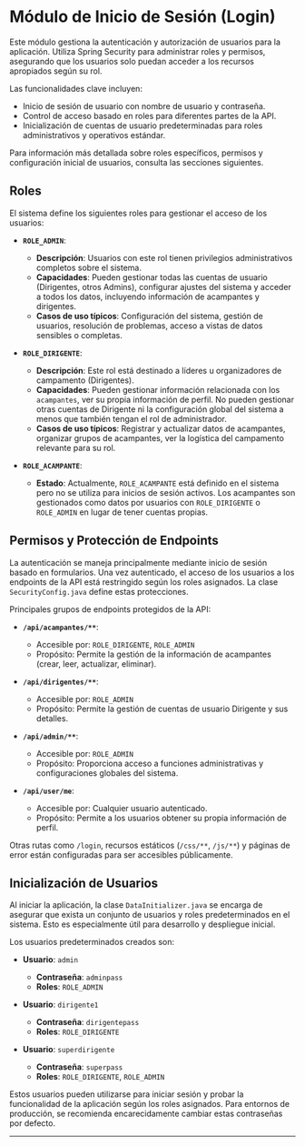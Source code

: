 # Módulo de Inicio de Sesión (Login)

Este módulo gestiona la autenticación y autorización de usuarios para la aplicación. Utiliza Spring Security para administrar roles y permisos, asegurando que los usuarios solo puedan acceder a los recursos apropiados según su rol.

Las funcionalidades clave incluyen:
- Inicio de sesión de usuario con nombre de usuario y contraseña.
- Control de acceso basado en roles para diferentes partes de la API.
- Inicialización de cuentas de usuario predeterminadas para roles administrativos y operativos estándar.

Para información más detallada sobre roles específicos, permisos y configuración inicial de usuarios, consulta las secciones siguientes.

## Roles

El sistema define los siguientes roles para gestionar el acceso de los usuarios:

*   **`ROLE_ADMIN`**:
    *   **Descripción**: Usuarios con este rol tienen privilegios administrativos completos sobre el sistema.
    *   **Capacidades**: Pueden gestionar todas las cuentas de usuario (Dirigentes, otros Admins), configurar ajustes del sistema y acceder a todos los datos, incluyendo información de acampantes y dirigentes.
    *   **Casos de uso típicos**: Configuración del sistema, gestión de usuarios, resolución de problemas, acceso a vistas de datos sensibles o completas.

*   **`ROLE_DIRIGENTE`**:
    *   **Descripción**: Este rol está destinado a líderes u organizadores de campamento (Dirigentes).
    *   **Capacidades**: Pueden gestionar información relacionada con los `acampantes`, ver su propia información de perfil. No pueden gestionar otras cuentas de Dirigente ni la configuración global del sistema a menos que también tengan el rol de administrador.
    *   **Casos de uso típicos**: Registrar y actualizar datos de acampantes, organizar grupos de acampantes, ver la logística del campamento relevante para su rol.

*   **`ROLE_ACAMPANTE`**:
    *   **Estado**: Actualmente, `ROLE_ACAMPANTE` está definido en el sistema pero no se utiliza para inicios de sesión activos. Los acampantes son gestionados como datos por usuarios con `ROLE_DIRIGENTE` o `ROLE_ADMIN` en lugar de tener cuentas propias.

## Permisos y Protección de Endpoints

La autenticación se maneja principalmente mediante inicio de sesión basado en formularios. Una vez autenticado, el acceso de los usuarios a los endpoints de la API está restringido según los roles asignados. La clase `SecurityConfig.java` define estas protecciones.

Principales grupos de endpoints protegidos de la API:

*   **`/api/acampantes/**`**:
    *   Accesible por: `ROLE_DIRIGENTE`, `ROLE_ADMIN`
    *   Propósito: Permite la gestión de la información de acampantes (crear, leer, actualizar, eliminar).

*   **`/api/dirigentes/**`**:
    *   Accesible por: `ROLE_ADMIN`
    *   Propósito: Permite la gestión de cuentas de usuario Dirigente y sus detalles.

*   **`/api/admin/**`**:
    *   Accesible por: `ROLE_ADMIN`
    *   Propósito: Proporciona acceso a funciones administrativas y configuraciones globales del sistema.

*   **`/api/user/me`**:
    *   Accesible por: Cualquier usuario autenticado.
    *   Propósito: Permite a los usuarios obtener su propia información de perfil.

Otras rutas como `/login`, recursos estáticos (`/css/**`, `/js/**`) y páginas de error están configuradas para ser accesibles públicamente.

## Inicialización de Usuarios

Al iniciar la aplicación, la clase `DataInitializer.java` se encarga de asegurar que exista un conjunto de usuarios y roles predeterminados en el sistema. Esto es especialmente útil para desarrollo y despliegue inicial.

Los usuarios predeterminados creados son:

*   **Usuario**: `admin`
    *   **Contraseña**: `adminpass`
    *   **Roles**: `ROLE_ADMIN`

*   **Usuario**: `dirigente1`
    *   **Contraseña**: `dirigentepass`
    *   **Roles**: `ROLE_DIRIGENTE`

*   **Usuario**: `superdirigente`
    *   **Contraseña**: `superpass`
    *   **Roles**: `ROLE_DIRIGENTE`, `ROLE_ADMIN`

Estos usuarios pueden utilizarse para iniciar sesión y probar la funcionalidad de la aplicación según los roles asignados. Para entornos de producción, se recomienda encarecidamente cambiar estas contraseñas por defecto.

---
